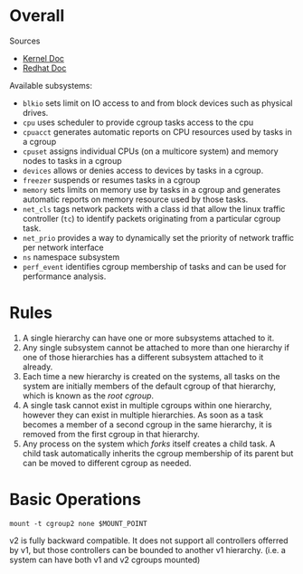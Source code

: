 # Overall
Sources
- [Kernel Doc](https://www.kernel.org/doc/Documentation/cgroup-v2.txt)
- [Redhat Doc](https://access.redhat.com/documentation/en-us/red_hat_enterprise_linux/6/html/resource_management_guide/ch01)


Available subsystems:
- `blkio` sets limit on IO access to and from block devices such as physical drives.
- `cpu` uses scheduler to provide cgroup tasks access to the cpu
- `cpuacct` generates automatic reports on CPU resources used by tasks in a cgroup
- `cpuset` assigns individual CPUs (on a multicore system) and memory nodes to tasks in a cgroup
- `devices` allows or denies access to devices by tasks in a cgroup.
- `freezer` suspends or resumes tasks in a cgroup
- `memory` sets limits on memory use by tasks in a cgroup and generates automatic reports on memory resource used by those tasks.
- `net_cls` tags network packets with a class id that allow the linux traffic controller (`tc`) to identify packets originating from a particular cgroup task.
- `net_prio` provides a way to dynamically set the priority of network traffic per network interface
- `ns` namespace subsystem
- `perf_event` identifies cgroup membership of tasks and can be used for performance analysis.

# Rules
1. A single hierarchy can have one or more subsystems attached to it.
2. Any single subsystem cannot be attached to more than one hierarchy if one of those hierarchies has a different subsystem attached to it already.
3. Each time a new hierarchy is created on the systems, all tasks on the system are initially members of the default cgroup of that hierarchy, which is known as the *root cgroup*.
4. A single task cannot exist in multiple cgroups within one hierarchy, however they can exist in multiple hierarchies. As soon as a task becomes a member of a second cgroup in the same hierarchy, it is removed from the first cgroup in that hierarchy.
5. Any process on the system which *forks* itself creates a child task. A child task automatically inherits the cgroup membership of its parent but can be moved to different cgroup as needed.


# Basic Operations
```
mount -t cgroup2 none $MOUNT_POINT
```

v2 is fully backward compatible. It does not support all controllers offerred by v1, but those controllers can be bounded to another v1 hierarchy. (i.e. a system can have both v1 and v2 cgroups mounted)
